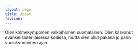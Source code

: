 ```yaml
---
layout: page
title: About
favicon: 
---
```


Olen kolmekymppinen valkoihoinen suomalainen. Olen kasvanut evankelisluterilaisessa kodissa, mutta olen ollut pakana jo parin vuosikymmenen ajan.